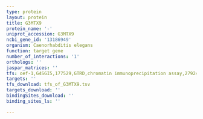 ```yaml
---
type: protein
layout: protein
title: G3MTX9
protein_name: '-'
uniprot_accession: G3MTX9
ncbi_gene_id: '13186949'
organism: Caenorhabditis elegans
function: target gene
number_of_interactions: '1'
orthologs: ''
jaspar_matrices: ''
tfs: oef-1,G4SGI5,177529,GTRD,chromatin immunoprecipitation assay,27924024%5Buid%5D,No
targets: ''
tfs_download: tfs_of_G3MTX9.tsv
targets_download: ''
bindingSites_download: ''
binding_sites_ls: ''

---
```

